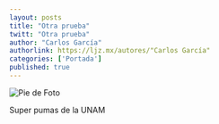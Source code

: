 ```yaml
---
layout: posts
title: "Otra prueba"
twitt: "Otra prueba"
author: "Carlos García"
authorlink: https://ljz.mx/autores/"Carlos García"
categories: ['Portada']
published: true
---
```

![Pie de Foto](http://i.imgur.com/gYO08ENm.jpg)

Super pumas de la UNAM

